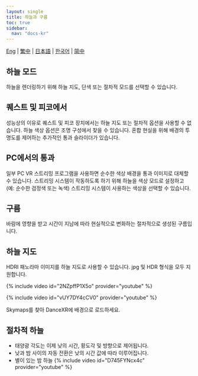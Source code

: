 ```yaml
---
layout: single
title: 하늘과 구름
toc: true
sidebar:
  nav: "docs-kr"
---
```

[Eng](/dancexr/features/skymap) | [繁中](/tw/dancexr/features/skymap) | [日本語](/jp/dancexr/features/skymap) | [한국어](/kr/dancexr/features/skymap) | [简中](/zh/dancexr/features/skymap)


## 하늘 모드
하늘을 렌더링하기 위해 하늘 지도, 단색 또는 절차적 모드를 선택할 수 있습니다.

## 퀘스트 및 피코에서
성능상의 이유로 퀘스트 및 피코 장치에서는 하늘 지도 또는 절차적 옵션을 사용할 수 없습니다. 하늘 색상 옵션은 조명 구성에서 찾을 수 있습니다. 혼합 현실을 위해 배경의 투명도를 제어하는 추가적인 통과 슬라이더가 있습니다.

## PC에서의 통과
일부 PC VR 스트리밍 프로그램을 사용하면 순수한 색상 배경을 통과 이미지로 대체할 수 있습니다. 스트리밍 시스템이 작동하도록 하기 위해 하늘을 색상 모드로 설정하고 (예: 순수한 검정색 또는 녹색) 스트리밍 시스템이 사용하는 색상을 선택할 수 있습니다.

## 구름
바람에 영향을 받고 시간이 지남에 따라 현실적으로 변화하는 절차적으로 생성된 구름입니다.

## 하늘 지도
HDRI 패노라마 이미지를 하늘 지도로 사용할 수 있습니다. jpg 및 HDR 형식을 모두 지원합니다.

{% include video id="2NZpffP1X5o" provider="youtube" %}

{% include video id="vUY7DY4cCV0" provider="youtube" %}

Skymaps를 찾아 DanceXR에 배경으로 로드하세요.

## 절차적 하늘
* 태양광 각도는 이제 낮의 시간, 황도각 및 방향으로 제어됩니다.
* 낮과 밤 사이의 자동 전환은 낮의 시간 값에 따라 이루어집니다.
* 별이 있는 밤 하늘
{% include video id="D745FYNcx4c" provider="youtube" %}